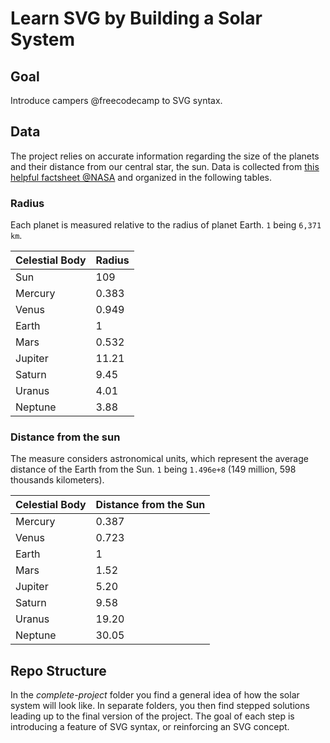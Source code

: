 # Learn SVG by Building a Solar System

## Goal

Introduce campers @freecodecamp to SVG syntax.

## Data

The project relies on accurate information regarding the size of the planets and their distance from our central star, the sun. Data is collected from [this helpful factsheet @NASA](https://nssdc.gsfc.nasa.gov/planetary/factsheet/planet_table_ratio.html) and organized in the following tables.

### Radius

Each planet is measured relative to the radius of planet Earth. `1` being `6,371 km`.

|Celestial Body|Radius|
|---|---|
|Sun|109|
|Mercury|0.383|
|Venus|0.949|
|Earth|1|
|Mars|0.532|
|Jupiter|11.21|
|Saturn|9.45|
|Uranus|4.01|
|Neptune|3.88|

### Distance from the sun

The measure considers astronomical units, which represent the average distance of the Earth from the Sun. `1` being `1.496e+8` (149 million, 598 thousands kilometers).

|Celestial Body|Distance from the Sun|
|---|---|
|Mercury|0.387|
|Venus|0.723|
|Earth|1|
|Mars|1.52|
|Jupiter|5.20|
|Saturn|9.58|
|Uranus|19.20|
|Neptune|30.05|

## Repo Structure

In the _complete-project_ folder you find a general idea of how the solar system will look like. In separate folders, you then find stepped solutions leading up to the final version of the project. The goal of each step is introducing a feature of SVG syntax, or reinforcing an SVG concept.
